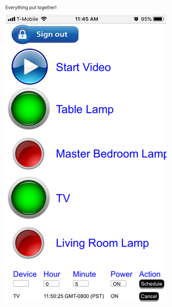 Everything put together!

![alt text](https://github.com/nkhogen/bytescheme/blob/master/services/controlboard/Screenshot.png)
